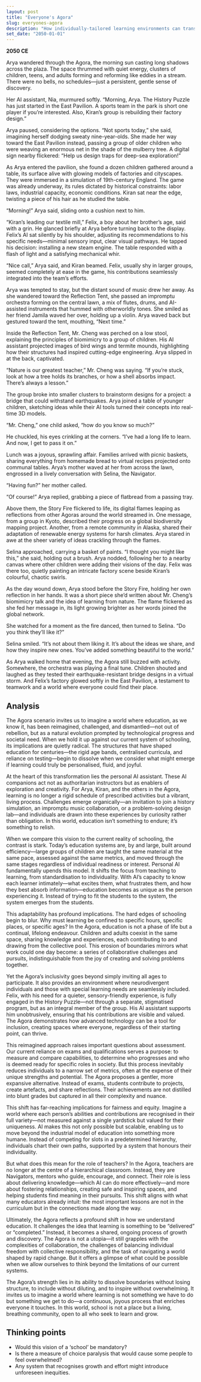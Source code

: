 ```yaml
---
layout: post
title: "Everyone's Agora"
slug: everyones-agora
description: "How individually-tailored learning environments can transform education"
set_date: "2050-01-01"
---
```


**2050 CE**

Arya wandered through the Agora, the morning sun casting long shadows across the plaza. The space thrummed with quiet energy, clusters of children, teens, and adults forming and reforming like eddies in a stream. There were no bells, no schedules—just a persistent, gentle sense of discovery.

Her AI assistant, Nia, murmured softly. “Morning, Arya. The History Puzzle has just started in the East Pavilion. A sports team in the park is short one player if you’re interested. Also, Kiran’s group is rebuilding their factory design.”

Arya paused, considering the options. “Not sports today,” she said, imagining herself dodging sweaty nine-year-olds. She made her way toward the East Pavilion instead, passing a group of older children who were weaving an enormous net in the shade of the mulberry tree. A digital sign nearby flickered: “Help us design traps for deep-sea exploration!”

As Arya entered the pavilion, she found a dozen children gathered around a table, its surface alive with glowing models of factories and cityscapes. They were immersed in a simulation of 19th-century England. The game was already underway, its rules dictated by historical constraints: labor laws, industrial capacity, economic conditions. Kiran sat near the edge, twisting a piece of his hair as he studied the table.

“Morning!” Arya said, sliding onto a cushion next to him.

“Kiran’s leading our textile mill,” Felix, a boy about her brother’s age, said with a grin. He glanced briefly at Arya before turning back to the display. Felix’s AI sat silently by his shoulder, adjusting its recommendations to his specific needs—minimal sensory input, clear visual pathways. He tapped his decision: installing a new steam engine. The table responded with a flash of light and a satisfying mechanical whir.

“Nice call,” Arya said, and Kiran beamed. Felix, usually shy in larger groups, seemed completely at ease in the game, his contributions seamlessly integrated into the team’s efforts.

Arya was tempted to stay, but the distant sound of music drew her away. As she wandered toward the Reflection Tent, she passed an impromptu orchestra forming on the central lawn, a mix of flutes, drums, and AI-assisted instruments that hummed with otherworldly tones. She smiled as her friend Jamila waved her over, holding up a violin. Arya waved back but gestured toward the tent, mouthing, “Next time.”

Inside the Reflection Tent, Mr. Cheng was perched on a low stool, explaining the principles of biomimicry to a group of children. His AI assistant projected images of bird wings and termite mounds, highlighting how their structures had inspired cutting-edge engineering. Arya slipped in at the back, captivated.

“Nature is our greatest teacher,” Mr. Cheng was saying. “If you’re stuck, look at how a tree holds its branches, or how a shell absorbs impact. There’s always a lesson.”

The group broke into smaller clusters to brainstorm designs for a project: a bridge that could withstand earthquakes. Arya joined a table of younger children, sketching ideas while their AI tools turned their concepts into real-time 3D models.

“Mr. Cheng,” one child asked, “how do you know so much?”

He chuckled, his eyes crinkling at the corners. “I’ve had a long life to learn. And now, I get to pass it on.”

Lunch was a joyous, sprawling affair. Families arrived with picnic baskets, sharing everything from homemade bread to virtual recipes projected onto communal tables. Arya’s mother waved at her from across the lawn, engrossed in a lively conversation with Selina, the Navigator.

“Having fun?” her mother called.

“Of course!” Arya replied, grabbing a piece of flatbread from a passing tray.

Above them, the Story Fire flickered to life, its digital flames leaping as reflections from other Agoras around the world streamed in. One message, from a group in Kyoto, described their progress on a global biodiversity mapping project. Another, from a remote community in Alaska, shared their adaptation of renewable energy systems for harsh climates. Arya stared in awe at the sheer variety of ideas crackling through the flames.

Selina approached, carrying a basket of paints. “I thought you might like this,” she said, holding out a brush. Arya nodded, following her to a nearby canvas where other children were adding their visions of the day. Felix was there too, quietly painting an intricate factory scene beside Kiran’s colourful, chaotic swirls.

As the day wound down, Arya stood before the Story Fire, holding her own reflection in her hands. It was a short piece she’d written about Mr. Cheng’s biomimicry talk and the idea of learning from nature. The flame flickered as she fed her message in, its light growing brighter as her words joined the global network.

She watched for a moment as the fire danced, then turned to Selina. “Do you think they’ll like it?”

Selina smiled. “It’s not about them liking it. It’s about the ideas we share, and how they inspire new ones. You’ve added something beautiful to the world.”

As Arya walked home that evening, the Agora still buzzed with activity. Somewhere, the orchestra was playing a final tune. Children shouted and laughed as they tested their earthquake-resistant bridge designs in a virtual storm. And Felix’s factory glowed softly in the East Pavilion, a testament to teamwork and a world where everyone could find their place.

## Analysis

The Agora scenario invites us to imagine a world where education, as we know it, has been reimagined, challenged, and dismantled—not out of rebellion, but as a natural evolution prompted by technological progress and societal need. When we hold it up against our current system of schooling, its implications are quietly radical. The structures that have shaped education for centuries—the rigid age bands, centralised curricula, and reliance on testing—begin to dissolve when we consider what might emerge if learning could truly be personalised, fluid, and joyful.

At the heart of this transformation lies the personal AI assistant. These AI companions act not as authoritarian instructors but as enablers of exploration and creativity. For Arya, Kiran, and the others in the Agora, learning is no longer a rigid schedule of prescribed activities but a vibrant, living process. Challenges emerge organically—an invitation to join a history simulation, an impromptu music collaboration, or a problem-solving design lab—and individuals are drawn into these experiences by curiosity rather than obligation. In this world, education isn’t something to endure; it’s something to relish.

When we compare this vision to the current reality of schooling, the contrast is stark. Today’s education systems are, by and large, built around efficiency—large groups of children are taught the same material at the same pace, assessed against the same metrics, and moved through the same stages regardless of individual readiness or interest. Personal AI fundamentally upends this model. It shifts the focus from teaching to learning, from standardisation to individuality. With AI’s capacity to know each learner intimately—what excites them, what frustrates them, and how they best absorb information—education becomes as unique as the person experiencing it. Instead of trying to fit the students to the system, the system emerges from the students.

This adaptability has profound implications. The hard edges of schooling begin to blur. Why must learning be confined to specific hours, specific places, or specific ages? In the Agora, education is not a phase of life but a continual, lifelong endeavour. Children and adults coexist in the same space, sharing knowledge and experiences, each contributing to and drawing from the collective pool. This erosion of boundaries mirrors what work could one day become: a series of collaborative challenges and pursuits, indistinguishable from the joy of creating and solving problems together.

Yet the Agora’s inclusivity goes beyond simply inviting all ages to participate. It also provides an environment where neurodivergent individuals and those with special learning needs are seamlessly included. Felix, with his need for a quieter, sensory-friendly experience, is fully engaged in the History Puzzle—not through a separate, stigmatised program, but as an integral member of the group. His AI assistant supports him unobtrusively, ensuring that his contributions are visible and valued. The Agora demonstrates how advanced technology can be a tool for inclusion, creating spaces where everyone, regardless of their starting point, can thrive.

This reimagined approach raises important questions about assessment. Our current reliance on exams and qualifications serves a purpose: to measure and compare capabilities, to determine who progresses and who is deemed ready for specific roles in society. But this process inevitably reduces individuals to a narrow set of metrics, often at the expense of their unique strengths and potential. The Agora proposes a gentler, more expansive alternative. Instead of exams, students contribute to projects, create artefacts, and share reflections. Their achievements are not distilled into blunt grades but captured in all their complexity and nuance.

This shift has far-reaching implications for fairness and equity. Imagine a world where each person’s abilities and contributions are recognised in their full variety—not measured against a single yardstick but valued for their uniqueness. AI makes this not only possible but scalable, enabling us to move beyond the industrial model of education into something more humane. Instead of competing for slots in a predetermined hierarchy, individuals chart their own paths, supported by a system that honours their individuality.

But what does this mean for the role of teachers? In the Agora, teachers are no longer at the centre of a hierarchical classroom. Instead, they are Navigators, mentors who guide, encourage, and connect. Their role is less about delivering knowledge—which AI can do more effectively—and more about fostering relationships, creating safe and inspiring spaces, and helping students find meaning in their pursuits. This shift aligns with what many educators already intuit: the most important lessons are not in the curriculum but in the connections made along the way.

Ultimately, the Agora reflects a profound shift in how we understand education. It challenges the idea that learning is something to be “delivered” or “completed.” Instead, it becomes a shared, ongoing process of growth and discovery. The Agora is not a utopia—it still grapples with the complexities of collaboration, the challenges of balancing individual freedom with collective responsibility, and the task of navigating a world shaped by rapid change. But it offers a glimpse of what could be possible when we allow ourselves to think beyond the limitations of our current systems.

The Agora’s strength lies in its ability to dissolve boundaries without losing structure, to include without diluting, and to inspire without overwhelming. It invites us to imagine a world where learning is not something we have to do but something we get to do—a continuous, joyous process that enriches everyone it touches. In this world, school is not a place but a living, breathing community, open to all who seek to learn and grow.

## Thinking points

* Would this vision of a ‘school’ be mandatory?
* Is there a measure of choice paralysis that would cause some people to feel overwhelmed?
* Any system that recognises growth and effort might introduce unforeseen inequities.